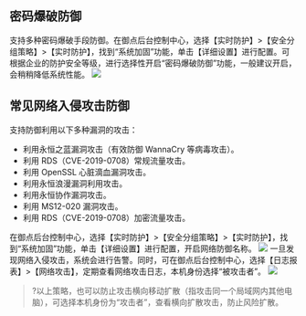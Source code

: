 ## 密码爆破防御
支持多种密码爆破手段防御。在御点后台控制中心，选择【实时防护】>【安全分组策略】>【实时防护】，找到“系统加固”功能，单击【详细设置】进行配置。可根据企业的防护安全等级，进行选择性开启“密码爆破防御”功能，一般建议开启，会稍稍降低系统性能。
![](https://main.qcloudimg.com/raw/fc45c75acd30a0d749ec696ac24ac4bf.png)

## 常见网络入侵攻击防御
支持防御利用以下多种漏洞的攻击：
  - 利用永恒之蓝漏洞攻击（有效防御 WannaCry 等病毒攻击）。
  - 利用 RDS（CVE-2019-0708）常规流量攻击。
  - 利用 OpenSSL 心脏滴血漏洞攻击。
  - 利用永恒浪漫漏洞利用攻击。
  - 利用永恒协作漏洞攻击。
  - 利用 MS12-020 漏洞攻击。
  - 利用 RDS（CVE-2019-0708）加密流量攻击。

在御点后台控制中心，选择【实时防护】>【安全分组策略】>【实时防护】，找到“系统加固”功能，单击【详细设置】进行配置，开启网络防御名称。
![](https://main.qcloudimg.com/raw/fc45c75acd30a0d749ec696ac24ac4bf.png)
一旦发现网络入侵攻击，系统会进行告警。同时，可在御点后台控制中心，选择【日志报表】>【网络攻击】，定期查看网络攻击日志，本机身份选择“被攻击者”。
![](https://main.qcloudimg.com/raw/b317807287dba0eb635cac34be5819af.png)
>?以上策略，也可以防止攻击横向移动扩散（指攻击同一个局域网内其他电脑），可选择本机身份为“攻击者”，查看横向扩散攻击，防止风险扩散。